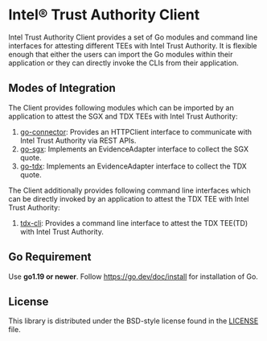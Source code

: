 # Intel® Trust Authority Client
Intel Trust Authority Client provides a set of Go modules and command line interfaces for attesting different TEEs with Intel Trust Authority.
It is flexible enough that either the users can import the Go modules within their application or they can directly invoke the CLIs from their application.

## Modes of Integration

The Client provides following modules which can be imported by an application to attest the SGX and TDX TEEs with Intel Trust Authority:
1. [go-connector](./go-connector): Provides an HTTPClient interface to communicate with Intel Trust Authority via REST APIs.
2. [go-sgx](./go-sgx): Implements an EvidenceAdapter interface to collect the SGX quote.
3. [go-tdx](./go-tdx): Implements an EvidenceAdapter interface to collect the TDX quote.

The Client additionally provides following command line interfaces which can be directly invoked by an application to attest the TDX TEE with Intel Trust Authority:
1. [tdx-cli](./tdx-cli): Provides a command line interface to attest the TDX TEE(TD) with Intel Trust Authority.

## Go Requirement

Use <b>go1.19 or newer</b>. Follow https://go.dev/doc/install for installation of Go.

## License

This library is distributed under the BSD-style license found in the [LICENSE](./LICENSE)
file.

